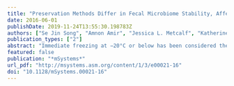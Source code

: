```yaml
---
title: "Preservation Methods Differ in Fecal Microbiome Stability, Affecting Suitability for Field Studies"
date: 2016-06-01
publishDate: 2019-11-24T13:55:30.198783Z
authors: ["Se Jin Song", "Amnon Amir", "Jessica L. Metcalf", "Katherine R. Amato", "Zhenjiang Zech Xu", "Greg Humphrey", "Rob Knight"]
publication_types: ["2"]
abstract: "Immediate freezing at −20°C or below has been considered the gold standard for microbiome preservation, yet this approach is not feasible for many field studies, ranging from anthropology to wildlife conservation. Here we tested five methods for preserving human and dog fecal specimens for periods of up to 8 weeks, including such types of variation as freeze-thaw cycles and the high temperature fluctuations often encountered under field conditions. We found that three of the methods—95% ethanol, FTA cards, and the OMNIgene Gut kit—can preserve samples sufficiently well at ambient temperatures such that differences at 8 weeks are comparable to differences among technical replicates. However, even the worst methods, including those with no fixative, were able to reveal microbiome differences between species at 8 weeks and between individuals after a week, allowing meta-analyses of samples collected using various methods when the effect of interest is expected to be larger than interindividual variation (although use of a single method within a study is strongly recommended to reduce batch effects). Encouragingly for FTA cards, the differences caused by this method are systematic and can be detrended. As in other studies, we strongly caution against the use of 70% ethanol. The results, spanning 15 individuals and over 1,200 samples, provide our most comprehensive view to date of storage effects on stool and provide a paradigm for the future studies of other sample types that will be required to provide a global view of microbial diversity and its interaction among humans, animals, and the environment. IMPORTANCE Our study, spanning 15 individuals and over 1,200 samples, provides our most comprehensive view to date of storage and stabilization effects on stool. We tested five methods for preserving human and dog fecal specimens for periods of up to 8 weeks, including the types of variation often encountered under field conditions, such as freeze-thaw cycles and high temperature fluctuations. We show that several cost-effective methods provide excellent microbiome stability out to 8 weeks, opening up a range of field studies with humans and wildlife that would otherwise be cost-prohibitive."
featured: false
publication: "*mSystems*"
url_pdf: "http://msystems.asm.org/content/1/3/e00021-16"
doi: "10.1128/mSystems.00021-16"
---
```


